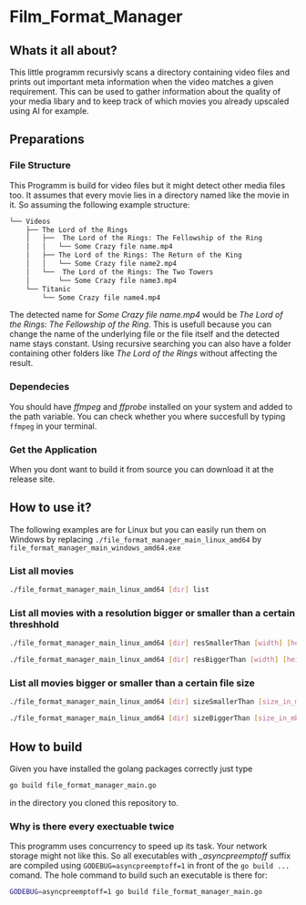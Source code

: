 # Film_Format_Manager
## Whats it all about?
This little programm recursivly scans a directory containing video files and prints out important meta information when the video matches a given requirement. This can be used to gather information about the quality of your media libary and to keep track of which movies you already upscaled using AI for example.
## Preparations
### File Structure
This Programm is build for video files but it might detect other media files too. It assumes that every movie lies in a directory named like the movie in it. So assuming the following example structure: 
```bash
└── Videos
    ├── The Lord of the Rings
    │   ├──  The Lord of the Rings: The Fellowship of the Ring
    │   │   └── Some Crazy file name.mp4
    │   ├── The Lord of the Rings: The Return of the King
    │   │   └── Some Crazy file name2.mp4
    │   └──  The Lord of the Rings: The Two Towers
    │       └── Some Crazy file name3.mp4
    └── Titanic
        └── Some Crazy file name4.mp4
```
The detected name for *Some Crazy file name.mp4* would be *The Lord of the Rings: The Fellowship of the Ring*. This is usefull because you can change the name of the underlying file or the file itself and the detected name stays constant. Using recursive searching you can also have a folder containing other folders like *The Lord of the Rings* without affecting the result.
### Dependecies
You should have *ffmpeg* and *ffprobe* installed on your system and added to the path variable. You can check whether you where succesfull by typing `ffmpeg` in your terminal.  
### Get the Application
When you dont want to build it from source you can download it at the release site.
## How to use it?
The following examples are for Linux but you can easily run them on Windows by replacing `./file_format_manager_main_linux_amd64` by `file_format_manager_main_windows_amd64.exe`

### List all movies
```bash
./file_format_manager_main_linux_amd64 [dir] list 
```
### List all movies with a resolution bigger or smaller than a certain threshhold
```bash
./file_format_manager_main_linux_amd64 [dir] resSmallerThan [width] [height] 
```
```bash
./file_format_manager_main_linux_amd64 [dir] resBiggerThan [width] [height] 
```
### List all movies bigger or smaller than a certain file size

```bash
./file_format_manager_main_linux_amd64 [dir] sizeSmallerThan [size_in_mb]
```
```bash
./file_format_manager_main_linux_amd64 [dir] sizeBiggerThan [size_in_mb] 
```
## How to build
Given you have installed the golang packages correctly just type 
```bash
go build file_format_manager_main.go
```
in the directory you cloned this repository to.
### Why is there every exectuable twice
This programm uses concurrency to speed up its task. Your network storage might not like this.
So all executables with *_asyncpreemptoff* suffix are compiled using `GODEBUG=asyncpreemptoff=1` in front of the `go build ...` comand. The hole command to build such an executable is there for:
```bash
GODEBUG=asyncpreemptoff=1 go build file_format_manager_main.go
```
